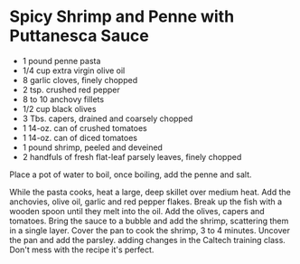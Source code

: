 # Spicy Shrimp and Penne with Puttanesca Sauce

* 1 pound penne pasta
* 1/4 cup extra virgin olive oil
* 8 garlic cloves, finely chopped
* 2 tsp. crushed red pepper
* 8 to 10 anchovy fillets
* 1/2 cup black olives
* 3 Tbs. capers, drained and coarsely chopped
* 1 14-oz. can of crushed tomatoes
* 1 14-oz. can of diced tomatoes
* 1 pound shrimp, peeled and deveined
* 2 handfuls of fresh flat-leaf parsely leaves, finely chopped



Place a pot of water to boil, once boiling, add the penne and salt.

While the pasta cooks, heat a large, deep skillet over medium heat.  Add the anchovies, olive oil, garlic and red pepper flakes.  Break up the fish with a wooden spoon until they melt into the oil.  Add the olives, capers and tomatoes.  Bring the sauce to a bubble and add the shrimp, scattering them in a single layer.  Cover the pan to cook the shrimp, 3 to 4 minutes.  Uncover the pan and add the parsley.
adding changes in the Caltech training class. Don't mess with the recipe it's perfect. 
